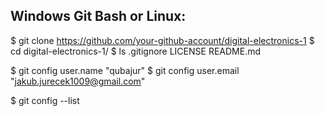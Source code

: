 ## Windows Git Bash or Linux:
$ git clone https://github.com/your-github-account/digital-electronics-1
$ cd digital-electronics-1/
$ ls
.gitignore  LICENSE  README.md

$ git config user.name "qubajur"
$ git config user.email "jakub.jurecek1009@gmail.com"

$ git config --list
